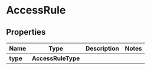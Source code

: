 

# AccessRule


## Properties

| Name | Type | Description | Notes |
|------------ | ------------- | ------------- | -------------|
|**type** | **AccessRuleType** |  |  |



